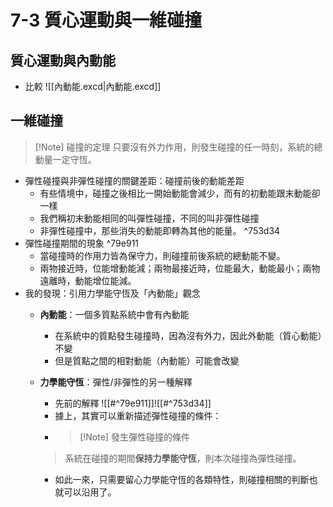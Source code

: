 # 7-3 質心運動與一維碰撞
## 質心運動與內動能
- 比較 ![[內動能.excd|內動能.excd]]
## 一維碰撞
> [!Note] 碰撞的定理
> 只要沒有外力作用，則發生碰撞的任一時刻，系統的總動量一定守恆。

- 彈性碰撞與非彈性碰撞的關鍵差距：碰撞前後的動能差距
	- 有些情境中，碰撞之後相比一開始動能會減少，而有的初動能跟末動能卻一樣
	- 我們稱初末動能相同的叫彈性碰撞，不同的叫非彈性碰撞
	- 非彈性碰撞中，那些消失的動能即轉為其他的能量。 ^753d34
- 彈性碰撞期間的現象 ^79e911
	- 當碰撞時的作用力皆為保守力，則碰撞前後系統的總動能不變。
	- 兩物接近時，位能增動能減；兩物最接近時，位能最大，動能最小；兩物遠離時，動能增位能減。
- 我的發現：引用力學能守恆及「內動能」觀念
	- **內動能**：一個多質點系統中會有內動能
		- 在系統中的質點發生碰撞時，因為沒有外力，因此外動能（質心動能）不變
		- 但是質點之間的相對動能（內動能）可能會改變
	- **力學能守恆**：彈性/非彈性的另一種解釋
		- 先前的解釋 ![[#^79e911]]![[#^753d34]]
		- 據上，其實可以重新描述彈性碰撞的條件：
		- > [!Note] 發生彈性碰撞的條件
	   	> 系統在碰撞的期間**保持力學能守恆**，則本次碰撞為彈性碰撞。
		
		- 如此一來，只需要留心力學能守恆的各類特性，則碰撞相關的判斷也就可以沿用了。